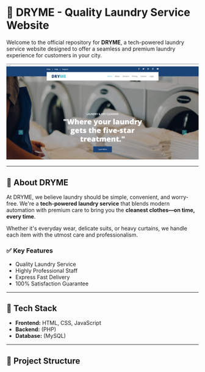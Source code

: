 # 🧺 DRYME - Quality Laundry Service Website

Welcome to the official repository for **DRYME**, a tech-powered laundry service website designed to offer a seamless and premium laundry experience for customers in your city.

![Preview](img/Preview.png)

---

## 🌟 About DRYME

At DRYME, we believe laundry should be simple, convenient, and worry-free. We're a **tech-powered laundry service** that blends modern automation with premium care to bring you the **cleanest clothes—on time, every time**.

Whether it's everyday wear, delicate suits, or heavy curtains, we handle each item with the utmost care and professionalism.

### ✅ Key Features
- Quality Laundry Service
- Highly Professional Staff
- Express Fast Delivery
- 100% Satisfaction Guarantee

---

## 🚀 Tech Stack

- **Frontend:** HTML, CSS, JavaScript
- **Backend:** (PHP)
- **Database:** (MySQL)

---

## 📂 Project Structure

